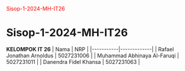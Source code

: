<span style="color: red;">Sisop-1-2024-MH-IT26</span>
# Sisop-1-2024-MH-IT26
  **KELOMPOK IT 26**
  | Nama      | NRP         |
  |-----------|-------------|
  | Rafael Jonathan Arnoldus   | 5027231006  |
  | Muhammad Abhinaya Al-Faruqi  | 5027231011  |
  | Danendra Fidel Khansa  | 5027231063  |
